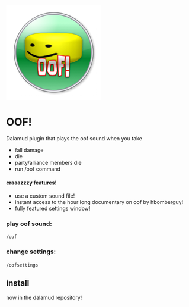 ![oof plugin logo](/Data/logo.png)
# OOF!

Dalamud plugin that plays the oof sound when you take 
- fall damage
- die
- party/alliance members die
- run /oof command

#### craaazzzy features!
 - use a custom sound file!
 - instant access to the hour long documentary on oof by hbomberguy!
 - fully featured settings window!
### play oof sound:
```
/oof
```
### change settings:
```
/oofsettings
```


## install
now in the dalamud repository! 


